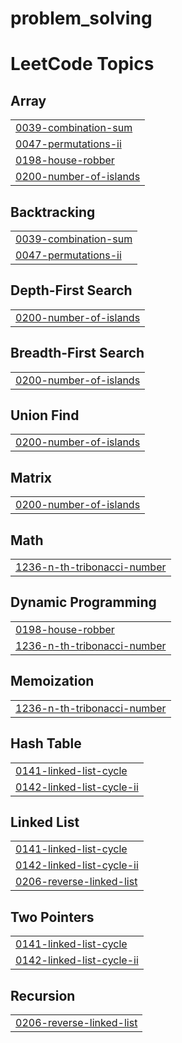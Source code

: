 # problem_solving
<!---LeetCode Topics Start-->
# LeetCode Topics
## Array
|  |
| ------- |
| [0039-combination-sum](https://github.com/pravins24/problem_solving/tree/master/0039-combination-sum) |
| [0047-permutations-ii](https://github.com/pravins24/problem_solving/tree/master/0047-permutations-ii) |
| [0198-house-robber](https://github.com/pravins24/problem_solving/tree/master/0198-house-robber) |
| [0200-number-of-islands](https://github.com/pravins24/problem_solving/tree/master/0200-number-of-islands) |
## Backtracking
|  |
| ------- |
| [0039-combination-sum](https://github.com/pravins24/problem_solving/tree/master/0039-combination-sum) |
| [0047-permutations-ii](https://github.com/pravins24/problem_solving/tree/master/0047-permutations-ii) |
## Depth-First Search
|  |
| ------- |
| [0200-number-of-islands](https://github.com/pravins24/problem_solving/tree/master/0200-number-of-islands) |
## Breadth-First Search
|  |
| ------- |
| [0200-number-of-islands](https://github.com/pravins24/problem_solving/tree/master/0200-number-of-islands) |
## Union Find
|  |
| ------- |
| [0200-number-of-islands](https://github.com/pravins24/problem_solving/tree/master/0200-number-of-islands) |
## Matrix
|  |
| ------- |
| [0200-number-of-islands](https://github.com/pravins24/problem_solving/tree/master/0200-number-of-islands) |
## Math
|  |
| ------- |
| [1236-n-th-tribonacci-number](https://github.com/pravins24/problem_solving/tree/master/1236-n-th-tribonacci-number) |
## Dynamic Programming
|  |
| ------- |
| [0198-house-robber](https://github.com/pravins24/problem_solving/tree/master/0198-house-robber) |
| [1236-n-th-tribonacci-number](https://github.com/pravins24/problem_solving/tree/master/1236-n-th-tribonacci-number) |
## Memoization
|  |
| ------- |
| [1236-n-th-tribonacci-number](https://github.com/pravins24/problem_solving/tree/master/1236-n-th-tribonacci-number) |
## Hash Table
|  |
| ------- |
| [0141-linked-list-cycle](https://github.com/pravins24/problem_solving/tree/master/0141-linked-list-cycle) |
| [0142-linked-list-cycle-ii](https://github.com/pravins24/problem_solving/tree/master/0142-linked-list-cycle-ii) |
## Linked List
|  |
| ------- |
| [0141-linked-list-cycle](https://github.com/pravins24/problem_solving/tree/master/0141-linked-list-cycle) |
| [0142-linked-list-cycle-ii](https://github.com/pravins24/problem_solving/tree/master/0142-linked-list-cycle-ii) |
| [0206-reverse-linked-list](https://github.com/pravins24/problem_solving/tree/master/0206-reverse-linked-list) |
## Two Pointers
|  |
| ------- |
| [0141-linked-list-cycle](https://github.com/pravins24/problem_solving/tree/master/0141-linked-list-cycle) |
| [0142-linked-list-cycle-ii](https://github.com/pravins24/problem_solving/tree/master/0142-linked-list-cycle-ii) |
## Recursion
|  |
| ------- |
| [0206-reverse-linked-list](https://github.com/pravins24/problem_solving/tree/master/0206-reverse-linked-list) |
<!---LeetCode Topics End-->